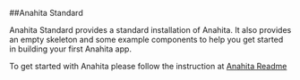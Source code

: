 ##Anahita Standard

Anahita Standard provides a standard installation of Anahita. It also provides an empty skeleton and some example components to help you get started in building your first Anahita app.

To get started with Anahita please follow the instruction at [Anahita Readme](https://github.com/anahitasocial/anahita/blob/master/README.md)
